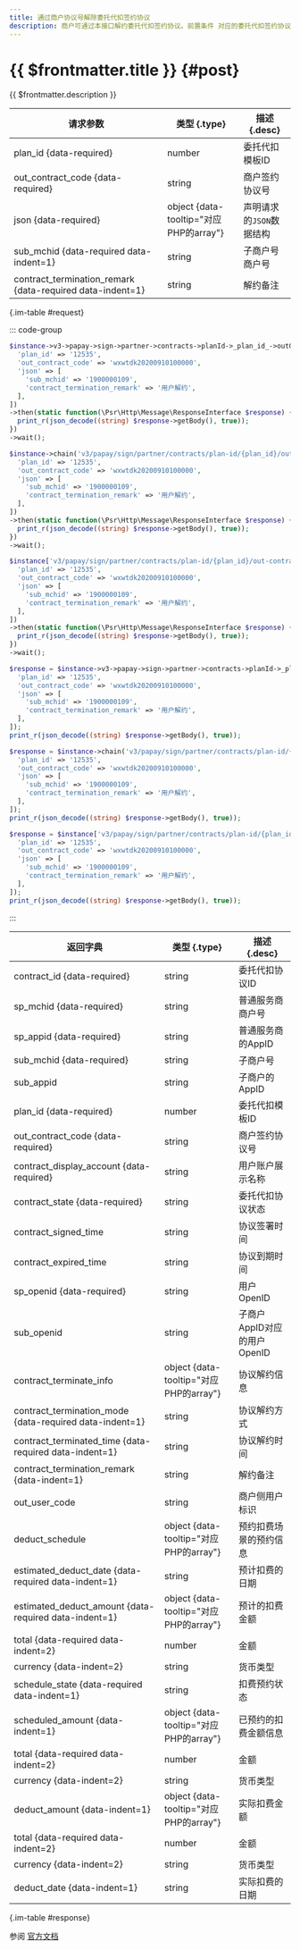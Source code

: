 ```yaml
---
title: 通过商户协议号解除委托代扣签约协议
description: 商户可通过本接口解约委托代扣签约协议。前置条件 对应的委托代扣签约协议是已生效状态的委托代扣签约协议。
---
```


# {{ $frontmatter.title }} {#post}

{{ $frontmatter.description }}

| 请求参数 | 类型 {.type} | 描述 {.desc}
| --- | --- | ---
| plan_id {data-required} | number | 委托代扣模板ID
| out_contract_code {data-required} | string | 商户签约协议号
| json {data-required} | object {data-tooltip="对应PHP的array"} | 声明请求的`JSON`数据结构
| sub_mchid {data-required data-indent=1} | string | 子商户号商户号
| contract_termination_remark {data-required data-indent=1} | string | 解约备注

{.im-table #request}

::: code-group

```php [异步纯链式]
$instance->v3->papay->sign->partner->contracts->planId->_plan_id_->outContractCode->_out_contract_code_->terminate->postAsync([
  'plan_id' => '12535',
  'out_contract_code' => 'wxwtdk20200910100000',
  'json' => [
    'sub_mchid' => '1900000109',
    'contract_termination_remark' => '用户解约',
  ],
])
->then(static function(\Psr\Http\Message\ResponseInterface $response) {
  print_r(json_decode((string) $response->getBody(), true));
})
->wait();
```

```php [异步声明式]
$instance->chain('v3/papay/sign/partner/contracts/plan-id/{plan_id}/out-contract-code/{out_contract_code}/terminate')->postAsync([
  'plan_id' => '12535',
  'out_contract_code' => 'wxwtdk20200910100000',
  'json' => [
    'sub_mchid' => '1900000109',
    'contract_termination_remark' => '用户解约',
  ],
])
->then(static function(\Psr\Http\Message\ResponseInterface $response) {
  print_r(json_decode((string) $response->getBody(), true));
})
->wait();
```

```php [异步属性式]
$instance['v3/papay/sign/partner/contracts/plan-id/{plan_id}/out-contract-code/{out_contract_code}/terminate']->postAsync([
  'plan_id' => '12535',
  'out_contract_code' => 'wxwtdk20200910100000',
  'json' => [
    'sub_mchid' => '1900000109',
    'contract_termination_remark' => '用户解约',
  ],
])
->then(static function(\Psr\Http\Message\ResponseInterface $response) {
  print_r(json_decode((string) $response->getBody(), true));
})
->wait();
```

```php [同步纯链式]
$response = $instance->v3->papay->sign->partner->contracts->planId->_plan_id_->outContractCode->_out_contract_code_->terminate->post([
  'plan_id' => '12535',
  'out_contract_code' => 'wxwtdk20200910100000',
  'json' => [
    'sub_mchid' => '1900000109',
    'contract_termination_remark' => '用户解约',
  ],
]);
print_r(json_decode((string) $response->getBody(), true));
```

```php [同步声明式]
$response = $instance->chain('v3/papay/sign/partner/contracts/plan-id/{plan_id}/out-contract-code/{out_contract_code}/terminate')->post([
  'plan_id' => '12535',
  'out_contract_code' => 'wxwtdk20200910100000',
  'json' => [
    'sub_mchid' => '1900000109',
    'contract_termination_remark' => '用户解约',
  ],
]);
print_r(json_decode((string) $response->getBody(), true));
```

```php [同步属性式]
$response = $instance['v3/papay/sign/partner/contracts/plan-id/{plan_id}/out-contract-code/{out_contract_code}/terminate']->post([
  'plan_id' => '12535',
  'out_contract_code' => 'wxwtdk20200910100000',
  'json' => [
    'sub_mchid' => '1900000109',
    'contract_termination_remark' => '用户解约',
  ],
]);
print_r(json_decode((string) $response->getBody(), true));
```

:::

| 返回字典 | 类型 {.type} | 描述 {.desc}
| --- | --- | ---
| contract_id {data-required}| string | 委托代扣协议ID
| sp_mchid {data-required}| string | 普通服务商商户号
| sp_appid {data-required}| string | 普通服务商的AppID
| sub_mchid {data-required}| string | 子商户号
| sub_appid | string | 子商户的AppID
| plan_id {data-required}| number | 委托代扣模板ID
| out_contract_code {data-required}| string | 商户签约协议号
| contract_display_account {data-required}| string | 用户账户展示名称
| contract_state {data-required}| string | 委托代扣协议状态
| contract_signed_time | string | 协议签署时间
| contract_expired_time | string | 协议到期时间
| sp_openid {data-required}| string | 用户OpenID
| sub_openid | string | 子商户AppID对应的用户OpenID
| contract_terminate_info | object {data-tooltip="对应PHP的array"} | 协议解约信息
| contract_termination_mode {data-required data-indent=1} | string | 协议解约方式
| contract_terminated_time {data-required data-indent=1} | string | 协议解约时间
| contract_termination_remark {data-indent=1} | string | 解约备注
| out_user_code | string | 商户侧用户标识
| deduct_schedule | object {data-tooltip="对应PHP的array"} | 预约扣费场景的预约信息
| estimated_deduct_date {data-required data-indent=1} | string | 预计扣费的日期
| estimated_deduct_amount {data-required data-indent=1} | object {data-tooltip="对应PHP的array"} | 预计的扣费金额
| total {data-required data-indent=2} | number | 金额
| currency {data-indent=2} | string | 货币类型
| schedule_state {data-required data-indent=1} | string | 扣费预约状态
| scheduled_amount {data-indent=1} | object {data-tooltip="对应PHP的array"} | 已预约的扣费金额信息
| total {data-required data-indent=2} | number | 金额
| currency {data-indent=2} | string | 货币类型
| deduct_amount {data-indent=1} | object {data-tooltip="对应PHP的array"} | 实际扣费金额
| total {data-required data-indent=2} | number | 金额
| currency {data-indent=2} | string | 货币类型
| deduct_date {data-indent=1} | string | 实际扣费的日期

{.im-table #response}

参阅 [官方文档](https://pay.weixin.qq.com/docs/partner/apis/entrusted-payment/partner/partner-terminate-contract-by-code.html)
